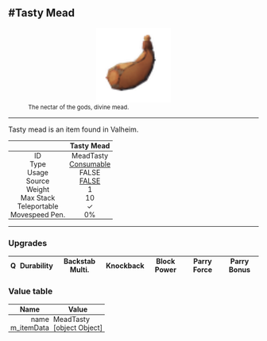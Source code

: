 <meta property="og:title" content="Tasty Mead - MoreValheim" /><meta property="og:type" content="website" /><meta property="og:image" content="/assets/tasty_mead.png" /><meta property="og:description" content="Tasty Mead is an item found in Valheim." /><meta name="theme-color" content="#546D78"><meta name="twitter:card" content="summary_large_image">
#Tasty Mead
-------------
<style>img {width:20px;}.tb {width:150px;display: block;margin-left: auto;margin-right: auto;}</style>

<style>.md-typeset table:not([class]) th:not([align]) {min-width:unset!important;}</style>
<style>td{padding:0em 0.3em!important;text-align:center!important;border-left:.05rem solid var(--md-default-fg-color--lightest)}</style>

<style>th{padding:0.1em 0.3em!important;text-align:center!important;font-weight:bold}</style>

<style>pre{text-align:right!important}</style>
<style>table tr td:first-child {border-left: 0;};</style>

<figure><img src="/assets/tasty_mead.png" class="tb" /><figcaption><small>The nectar of the gods, divine mead.</small></figcaption></figure>

-------------

Tasty mead is an item found in Valheim.

|        | Tasty Mead              |
| ----------- | ------------------------------------ |
| ID |MeadTasty
| Type | [Consumable](../../types/consumable)
| Usage | FALSE<br>
| Source | [FALSE](../../items/false)
| Weight | 1 |
| Max Stack | 10 |
| Teleportable | ✓
| Movespeed Pen. | 0%


-------------

### Upgrades
| Q | Durability | Backstab Multi. | Knockback | Block Power | Parry Force | Parry Bonus
| - | - | - | - | - | - | - 


### Value table
| Name | Value
| - | - |
| <div style="text-align:right">name</div> | <div style="text-align:left">MeadTasty</div> | 
| <div style="text-align:right">m_itemData</div> | <div style="text-align:left">[object Object]</div> | 